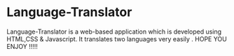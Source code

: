# Language-Translator
Language-Translator is a web-based application which is developed using HTML,CSS &amp; Javascript. It translates two languages very easily . HOPE YOU ENJOY !!!!!

